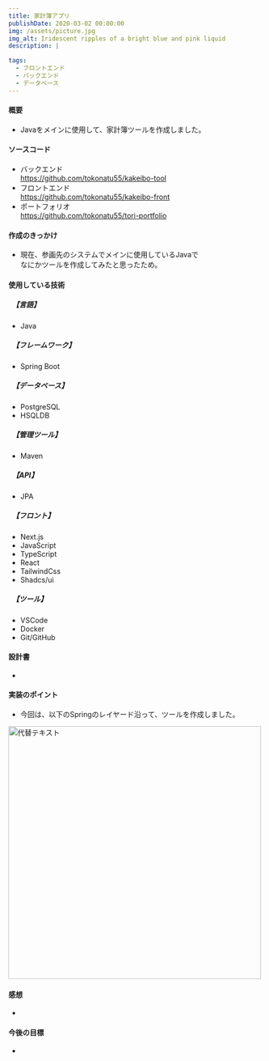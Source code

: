 ```yaml
---
title: 家計簿アプリ
publishDate: 2020-03-02 00:00:00
img: /assets/picture.jpg
img_alt: Iridescent ripples of a bright blue and pink liquid
description: |

tags:
  - フロントエンド
  - バックエンド
  - データベース
---
```


#### 概要
- Javaをメインに使用して、家計簿ツールを作成しました。

#### ソースコード
- バックエンド  
https://github.com/tokonatu55/kakeibo-tool
- フロントエンド  
https://github.com/tokonatu55/kakeibo-front
- ポートフォリオ  
https://github.com/tokonatu55/tori-portfolio

#### 作成のきっかけ
- 現在、参画先のシステムでメインに使用しているJavaで  
なにかツールを作成してみたと思ったため。

#### 使用している技術
##### 　【言語】
* Java

##### 　【フレームワーク】
- Spring Boot

##### 　【データベース】
- PostgreSQL
- HSQLDB

##### 　【管理ツール】
- Maven

##### 　【API】
- JPA

##### 　【フロント】
- Next.js
- JavaScript
- TypeScript
- React
- TailwindCss
- Shadcs/ui

##### 　【ツール】
- VSCode
- Docker
- Git/GitHub

#### 設計書
- 

#### 実装のポイント
- 今回は、以下のSpringのレイヤード沿って、ツールを作成しました。  

<img src="/assets/picture2.png" alt="代替テキスト" title="タイトル" width="500">

#### 感想
- 

#### 今後の目標
- 
